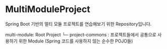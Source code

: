 # MultiModuleProject


Spring Boot 기반의 멀티 모듈 프로젝트를 연습해보기 위한 Repository입니다.


multi-module: Root Project
└─ project-commons : 프로젝트들에서 공통으로 사용하기 위한 Module (Spring 코드를 사용하지 않는 순수한 POJO들)
